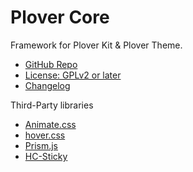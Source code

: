 # Plover Core

Framework for Plover Kit & Plover Theme.

- [GitHub Repo](https://github.com/wp-plover/core)
- [License: GPLv2 or later](./LICENSE)
- [Changelog](./CHANGELOG)

Third-Party libraries

- [Animate.css](https://github.com/animate-css/animate.css)
- [hover.css](https://github.com/IanLunn/Hover)
- [Prism.js](https://prismjs.com/)
- [HC-Sticky](https://github.com/somewebmedia/hc-sticky)
